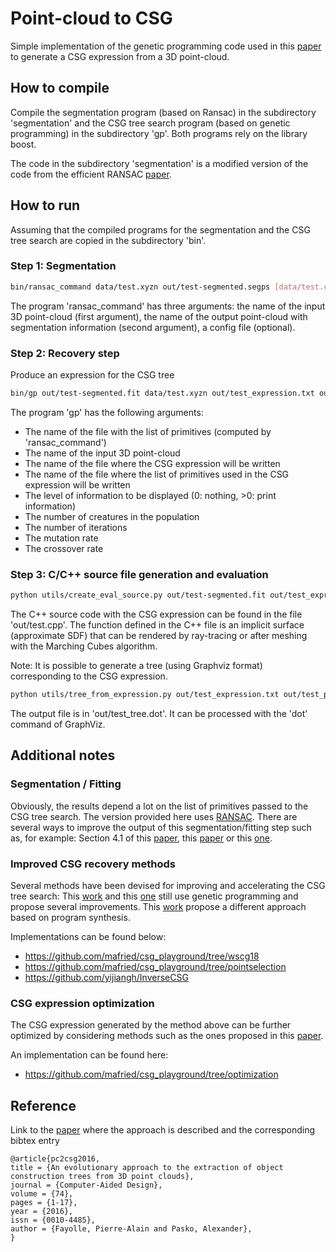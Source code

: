 # Point-cloud to CSG 
Simple implementation of the genetic programming code used in this [paper](https://doi.org/10.1016/j.cad.2016.01.001) to generate a CSG expression from a 3D point-cloud. 


## How to compile
Compile the segmentation program (based on Ransac) in the subdirectory 'segmentation' and the CSG tree search program (based on genetic programming) in the subdirectory 'gp'. 
Both programs rely on the library boost. 

The code in the subdirectory 'segmentation' is a modified version of the code from the efficient RANSAC [paper](https://doi.org/10.1111/j.1467-8659.2007.01016.x).


## How to run
Assuming that the compiled programs for the segmentation and the CSG tree search are copied in the subdirectory 'bin'. 

### Step 1: Segmentation
```bash
bin/ransac_command data/test.xyzn out/test-segmented.segps [data/test.conf] > out/log.txt
```
The program 'ransac_command' has three arguments: the name of the input 3D point-cloud (first argument), the name of the output point-cloud with segmentation information (second argument), a config file (optional). 

### Step 2: Recovery step
Produce an expression for the CSG tree
```bash
bin/gp out/test-segmented.fit data/test.xyzn out/test_expression.txt out/test_primitives.txt 1 150 1000 0.3 0.4 > out/gplog.txt
```
The program 'gp' has the following arguments:
* The name of the file with the list of primitives (computed by 'ransac_command')
* The name of the input 3D point-cloud 
* The name of the file where the CSG expression will be written 
* The name of the file where the list of primitives used in the CSG expression will be written 
* The level of information to be displayed (0: nothing, >0: print information) 
* The number of creatures in the population 
* The number of iterations 
* The mutation rate 
* The crossover rate 

### Step 3: C/C++ source file generation and evaluation
```bash
python utils/create_eval_source.py out/test-segmented.fit out/test_expression.txt out/test.cpp data/test.xyzn 
```
The C++ source code with the CSG expression can be found in the file 'out/test.cpp'. The function defined in the C++ file is an implicit surface (approximate SDF) that can be rendered by ray-tracing or after meshing with the Marching Cubes algorithm. 

Note: It is possible to generate a tree (using Graphviz format) corresponding to the CSG expression. 
```bash
python utils/tree_from_expression.py out/test_expression.txt out/test_primitives.txt out/test_tree.dot 
```
The output file is in 'out/test_tree.dot'. It can be processed with the 'dot' command of GraphViz. 


## Additional notes
### Segmentation / Fitting 
Obviously, the results depend a lot on the list of primitives passed to the CSG tree search. The version provided here uses [RANSAC](https://doi.org/10.1111/j.1467-8659.2007.01016.x). There are several ways to improve the output of this segmentation/fitting step such as, for example: Section 4.1 of this [paper](https://doi.org/10.1145/3272127.3275006), this [paper](https://doi.org/10.5220/0008870600380048) or this [one](https://doi.org/10.5220/0010297100750084). 

### Improved CSG recovery methods 
Several methods have been devised for improving and accelerating the CSG tree search: This [work](https://doi.org/10.24132/CSRN.2018.2802.5) and this [one](https://doi.org/10.1145/3321707.3321771) still use genetic programming and propose several improvements. This [work](https://doi.org/10.1145/3272127.3275006) propose a different approach based on program synthesis. 

Implementations can be found below: 
- https://github.com/mafried/csg_playground/tree/wscg18
- https://github.com/mafried/csg_playground/tree/pointselection 
- https://github.com/yijiangh/InverseCSG 


### CSG expression optimization 
The CSG expression generated by the method above can be further optimized by considering methods such as the ones proposed in this [paper](https://doi.org/10.24132/CSRN.2020.3001.10). 

An implementation can be found here: 
- https://github.com/mafried/csg_playground/tree/optimization 


## Reference 
Link to the [paper](https://doi.org/10.1016/j.cad.2016.01.001) where the approach is described and the corresponding bibtex entry
```
@article{pc2csg2016,
title = {An evolutionary approach to the extraction of object construction trees from 3D point clouds},
journal = {Computer-Aided Design},
volume = {74},
pages = {1-17},
year = {2016},
issn = {0010-4485},
author = {Fayolle, Pierre-Alain and Pasko, Alexander},
}
```
